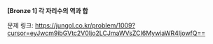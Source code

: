 **[Bronze 1] 각 자리수의 역과 합**

문제 링크: https://jungol.co.kr/problem/1009?cursor=eyJwcm9ibGVtc2V0Ijo2LCJmaWVsZCI6MywiaWR4IjowfQ==
